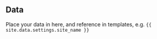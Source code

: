 ## Data

Place your data in here, and reference in templates, e.g.
`{{ site.data.settings.site_name }}`
